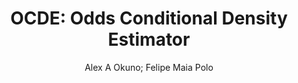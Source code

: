 ---
paperId: 34
author: Alex A Okuno; Felipe Maia Polo
publicationauthor: Maia Polo, F. et al.
title: "OCDE: Odds Conditional Density Estimator"
pdf: paper_34.pdf
poster: poster_34.png
pitch: https://slideslive.com/38962880/ocde-odds-conditional-density-estimator?ref=account-folder-87716-folders
type: Oral
topic: --
category: Extended Abstract
link: https://research.latinxinai.org/papers/icml/2021/pdf/paper_34.pdf
conference: icml
year: 2021
tags: icml-2021
location: Virtual
---